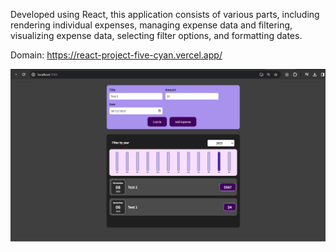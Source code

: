 Developed using React, this application consists of various parts, including rendering individual expenses, managing expense data and filtering, visualizing expense data, selecting filter options, and formatting dates.

Domain: https://react-project-five-cyan.vercel.app/

![Model](expenses.png)
